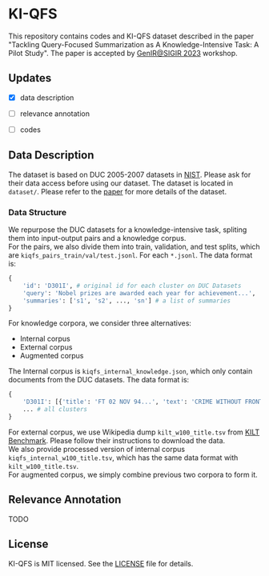 # KI-QFS
This repository contains codes and KI-QFS dataset described in the paper "Tackling Query-Focused Summarization as A Knowledge-Intensive Task: A Pilot Study". The paper is accepted by [GenIR@SIGIR 2023](https://coda.io/@sigir/gen-ir/accepted-papers-17) workshop.


## Updates

- [x] data description
- [ ] relevance annotation
- [ ] codes


## Data Description

The dataset is based on DUC 2005-2007 datasets in [NIST](https://www-nlpir.nist.gov/projects/duc/data.html). Please ask for their data access before using our dataset. The dataset is located in `dataset/`. Please refer to the [paper](paper/kiqfs.pdf) for more details of the dataset.

### Data Structure

We repurpose the DUC datasets for a knowledge-intensive task, spliting them into input-output pairs and a knowledge corpus. <br>
For the pairs, we also divide them into train, validation, and test splits, which are `kiqfs_pairs_train/val/test.jsonl`. For each `*.jsonl`. The data format is:

```python
{
    'id': 'D301I', # original id for each cluster on DUC Datasets
    'query': 'Nobel prizes are awarded each year for achievement...',
    'summaries': ['s1', 's2', ..., 'sn'] # a list of summaries
}
```

For knowledge corpora, we consider three alternatives: 

<ul>
    <li>Internal corpus</li>
    <li>External corpus</li>
    <li>Augmented corpus</li>
</ul>

The Internal corpus is `kiqfs_internal_knowledge.json`, which only contain documents from the DUC datasets. The data format is:

```python
{
    'D301I': [{'title': 'FT 02 NOV 94...', 'text': 'CRIME WITHOUT FRONTIERS By...'}, ...] # a list of documents in the cluster  D301I,
    ... # all clusters
}
```

For external corpus, we use Wikipedia dump `kilt_w100_title.tsv` from [KILT Benchmark](https://github.com/facebookresearch/KILT/tree/main/kilt/retrievers#DPR). Please follow their instructions to download the data. <br>
We also provide processed version of internal corpus `kiqfs_internal_w100_title.tsv`, which has the same data format with `kilt_w100_title.tsv`. <br>
For augmented corpus, we simply combine previous two corpora to form it.


## Relevance Annotation

TODO


## License
KI-QFS is MIT licensed. See the [LICENSE](LICENSE) file for details.
